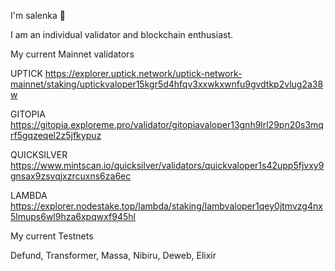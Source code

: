I'm salenka 🌸

I am an individual validator and blockchain enthusiast.

My current Mainnet validators

UPTICK
https://explorer.uptick.network/uptick-network-mainnet/staking/uptickvaloper15kgr5d4hfqv3xxwkxwnfu9gvdtkp2vlug2a38w

GITOPIA
https://gitopia.exploreme.pro/validator/gitopiavaloper13gnh9lrl29pn20s3mqrf5gqzeqel2z5jfkypuz

QUICKSILVER
https://www.mintscan.io/quicksilver/validators/quickvaloper1s42upp5fjvxy9gnsax9zsvqjxzrcuxns6za6ec

LAMBDA
https://explorer.nodestake.top/lambda/staking/lambvaloper1qey0jtmvzg4nx5lmups6wl9hza6xpqwxf945hl


My current Testnets

Defund, Transformer, Massa, Nibiru, Deweb, Elixir
